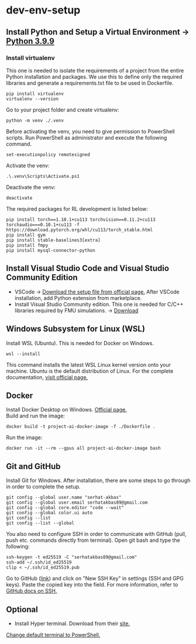 # dev-env-setup
## Install Python and Setup a Virtual Environment -> [Python 3.9.9](https://www.python.org/downloads/release/python-399/) 
### Install virtualenv  
This one is needed to isolate the requirements of a project from the entire Python installation and packages. We use this to define only the required libraries and generate a requirements.txt file to be used in Dockerfile.
```console
pip install virtualenv
virtualenv --version
```
Go to your project folder and create virtualenv:
```console
python -m venv ./.venv
```
Before activating the venv, you need to give permission to PowerShell scripts. Run PowerShell as administrator and execute the following command.
```console
set-executionpolicy remotesigned
```
Activate the venv:
```console
.\.venv\Scripts\Activate.ps1
```
Deactivate the venv:
```console
deactivate
```
The required packages for RL development is listed below:
```console
pip install torch==1.10.1+cu113 torchvision==0.11.2+cu113 torchaudio===0.10.1+cu113 -f https://download.pytorch.org/whl/cu113/torch_stable.html
pip install gym
pip install stable-baselines3[extra]
pip install fmpy
pip install mysql-connector-python
```

## Install Visual Studio Code and Visual Studio Community Edition
- VSCode -> [Download the setup file from official page.](https://code.visualstudio.com/) After VSCode installation, add Python extension from marketplace.
- Install Visual Studio Community edition. This one is needed for C/C++ libraries required by FMU simulations. -> [Download](https://visualstudio.microsoft.com/vs/community/)

## Windows Subsystem for Linux (WSL)
Install WSL (Ubuntu). This is needed for Docker on Windows.
```console
wsl --install
```
This command installs the latest WSL Linux kernel version onto your machine. Ubuntu is the default distribution of Linux. For the complete documentation, [visit official page.](https://docs.microsoft.com/en-us/windows/wsl/)

## Docker
Install Docker Desktop on Windows. [Official page.](https://docs.docker.com/desktop/windows/install/)  
Build and run the image:
```console
docker build -t project-ai-docker-image -f ./Dockerfile .
```
Run the image:
```console
docker run -it --rm --gpus all project-ai-docker-image bash
```

## Git and GitHub
Install Git for Windows. After installation, there are some steps to go through in order to complete the setup.
```console
git config --global user.name "serhat-akbas"
git config --global user.email serhatakbas89@gmail.com
git config --global core.editor "code --wait"
git config --global color.ui auto
git config --list
git config --list --global
```
You also need to configure SSH in order to communicate with GitHub (pull, push etc. commands directly from terminal). Open git bash and type the following:
```console
ssh-keygen -t ed25519 -C "serhatakbas89@gmail.com"
ssh-add ~/.ssh/id_ed25519
clip < ~/.ssh/id_ed25519.pub
```
Go to GitHub ([link](https://github.com/settings/keys)) and click on "New SSH Key" in settings (SSH and GPG keys). Paste the copied key into the field.
For more information, refer to [GitHub docs on SSH.](https://docs.github.com/en/authentication/connecting-to-github-with-ssh)

## Optional
* Install Hyper terminal. Download from their [site.](https://hyper.is/)

[Change default terminal to PowerShell.](https://dev.to/vanwildemeerschbrent/use-powershell-within-hyper-terminal-windows-51k3)

